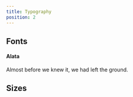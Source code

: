 ```yaml
---
title: Typography
position: 2
---
```


## Fonts

<div class="font-container">
    <h4 class="font-atlata">Alata</h4>
    <div class="title">Almost before we knew it, we had left the ground.</div>
</div>

## Sizes
